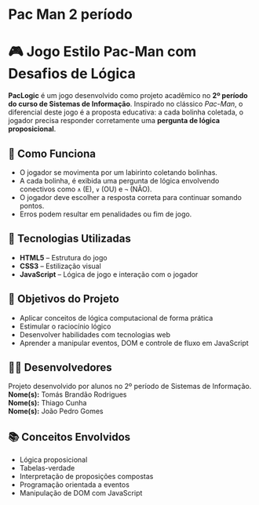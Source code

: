 # Pac Man 2 período

<!DOCTYPE html>
<html lang="pt-BR">
<head>
  <meta charset="UTF-8">
</head>
<body>

  <h1>🎮 Jogo Estilo Pac-Man com Desafios de Lógica</h1>

  <p>
    <strong>PacLogic</strong> é um jogo desenvolvido como projeto acadêmico no <strong>2º período do curso de Sistemas de Informação</strong>. 
    Inspirado no clássico <em>Pac-Man</em>, o diferencial deste jogo é a proposta educativa: 
    a cada bolinha coletada, o jogador precisa responder corretamente uma <strong>pergunta de lógica proposicional</strong>.
  </p>

  <h2>🧠 Como Funciona</h2>
  <ul>
    <li>O jogador se movimenta por um labirinto coletando bolinhas.</li>
    <li>A cada bolinha, é exibida uma pergunta de lógica envolvendo conectivos como <code>∧</code> (E), <code>∨</code> (OU) e <code>¬</code> (NÃO).</li>
    <li>O jogador deve escolher a resposta correta para continuar somando pontos.</li>
    <li>Erros podem resultar em penalidades ou fim de jogo.</li>
  </ul>

  </pre>

  <h2>🚀 Tecnologias Utilizadas</h2>
  <ul>
    <li><strong>HTML5</strong> – Estrutura do jogo</li>
    <li><strong>CSS3</strong> – Estilização visual</li>
    <li><strong>JavaScript</strong> – Lógica de jogo e interação com o jogador</li>
  </ul>

  <h2>🎯 Objetivos do Projeto</h2>
  <ul>
    <li>Aplicar conceitos de lógica computacional de forma prática</li>
    <li>Estimular o raciocínio lógico</li>
    <li>Desenvolver habilidades com tecnologias web</li>
    <li>Aprender a manipular eventos, DOM e controle de fluxo em JavaScript</li>
  </ul>

 

  <h2>👨‍💻 Desenvolvedores</h2>
  <p>
    Projeto desenvolvido por alunos no 2º período de Sistemas de Informação.
    <br>
    <strong>Nome(s):</strong> Tomás Brandão Rodrigues <br>
    <strong>Nome(s):</strong> Thiago Cunha <br>
    <strong>Nome(s):</strong> João Pedro Gomes
  </p>

  <h2>📚 Conceitos Envolvidos</h2>
  <ul>
    <li>Lógica proposicional</li>
    <li>Tabelas-verdade</li>
    <li>Interpretação de proposições compostas</li>
    <li>Programação orientada a eventos</li>
    <li>Manipulação de DOM com JavaScript</li>
  </ul>

</body>
</html>
